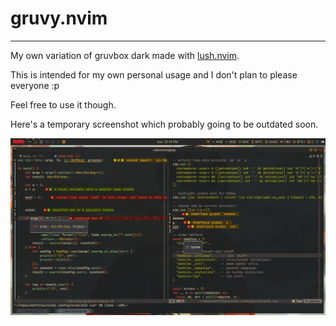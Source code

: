 # gruvy.nvim

---

My own variation of gruvbox dark made with [lush.nvim](https://github.com/rktjmp/lush.nvim).

This is intended for my own personal usage and I don't plan to please everyone :p

Feel free to use it though.

Here's a temporary screenshot which probably going to be outdated soon.

![asdf](./asdf.png)
